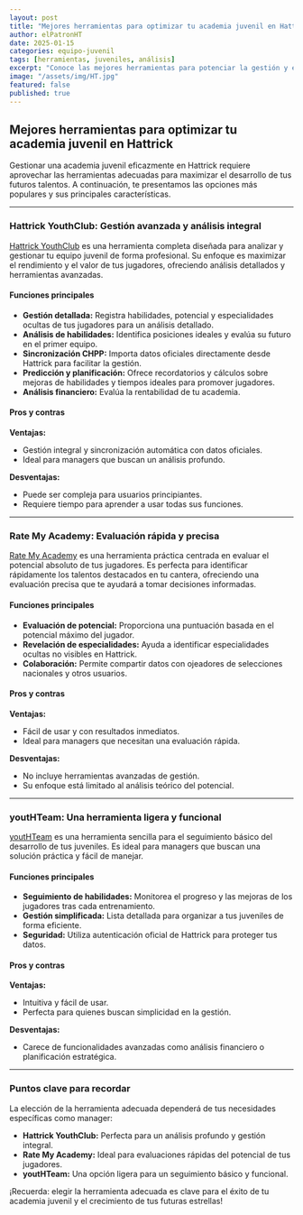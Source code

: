 ```yaml
---
layout: post
title: "Mejores herramientas para optimizar tu academia juvenil en Hattrick"
author: elPatronHT
date: 2025-01-15
categories: equipo-juvenil
tags: [herramientas, juveniles, análisis]
excerpt: "Conoce las mejores herramientas para potenciar la gestión y el rendimiento de tu cantera en Hattrick."
image: "/assets/img/HT.jpg"
featured: false
published: true
---
```


## Mejores herramientas para optimizar tu academia juvenil en Hattrick

Gestionar una academia juvenil eficazmente en Hattrick requiere aprovechar las herramientas adecuadas para maximizar el desarrollo de tus futuros talentos. A continuación, te presentamos las opciones más populares y sus principales características.

---

### Hattrick YouthClub: Gestión avanzada y análisis integral

<a href="https://www.hattrick-youthclub.org/" target="_blank" rel="noopener noreferrer"> Hattrick YouthClub</a> es una herramienta completa diseñada para analizar y gestionar tu equipo juvenil de forma profesional. Su enfoque es maximizar el rendimiento y el valor de tus jugadores, ofreciendo análisis detallados y herramientas avanzadas.

#### Funciones principales

- **Gestión detallada:** Registra habilidades, potencial y especialidades ocultas de tus jugadores para un análisis detallado.
- **Análisis de habilidades:** Identifica posiciones ideales y evalúa su futuro en el primer equipo.
- **Sincronización CHPP:** Importa datos oficiales directamente desde Hattrick para facilitar la gestión.
- **Predicción y planificación:** Ofrece recordatorios y cálculos sobre mejoras de habilidades y tiempos ideales para promover jugadores.
- **Análisis financiero:** Evalúa la rentabilidad de tu academia.

#### Pros y contras

**Ventajas:**

- Gestión integral y sincronización automática con datos oficiales.
- Ideal para managers que buscan un análisis profundo.

**Desventajas:**

- Puede ser compleja para usuarios principiantes.
- Requiere tiempo para aprender a usar todas sus funciones.

---

### Rate My Academy: Evaluación rápida y precisa

<a href="https://www.rate-my.academy/" target="_blank" rel="noopener noreferrer"> Rate My Academy</a> es una herramienta práctica centrada en evaluar el potencial absoluto de tus jugadores. Es perfecta para identificar rápidamente los talentos destacados en tu cantera, ofreciendo una evaluación precisa que te ayudará a tomar decisiones informadas.

#### Funciones principales

- **Evaluación de potencial:** Proporciona una puntuación basada en el potencial máximo del jugador.
- **Revelación de especialidades:** Ayuda a identificar especialidades ocultas no visibles en Hattrick.
- **Colaboración:** Permite compartir datos con ojeadores de selecciones nacionales y otros usuarios.

#### Pros y contras

**Ventajas:**

- Fácil de usar y con resultados inmediatos.
- Ideal para managers que necesitan una evaluación rápida.

**Desventajas:**

- No incluye herramientas avanzadas de gestión.
- Su enfoque está limitado al análisis teórico del potencial.

---

### youtHTeam: Una herramienta ligera y funcional

<a href="https://youthteam.moshu.ro/" target="_blank" rel="noopener noreferrer"> youtHTeam</a> es una herramienta sencilla para el seguimiento básico del desarrollo de tus juveniles. Es ideal para managers que buscan una solución práctica y fácil de manejar.

#### Funciones principales

- **Seguimiento de habilidades:** Monitorea el progreso y las mejoras de los jugadores tras cada entrenamiento.
- **Gestión simplificada:** Lista detallada para organizar a tus juveniles de forma eficiente.
- **Seguridad:** Utiliza autenticación oficial de Hattrick para proteger tus datos.

#### Pros y contras

**Ventajas:**

- Intuitiva y fácil de usar.
- Perfecta para quienes buscan simplicidad en la gestión.

**Desventajas:**

- Carece de funcionalidades avanzadas como análisis financiero o planificación estratégica.

---

### Puntos clave para recordar

La elección de la herramienta adecuada dependerá de tus necesidades específicas como manager:

- **Hattrick YouthClub:** Perfecta para un análisis profundo y gestión integral.
- **Rate My Academy:** Ideal para evaluaciones rápidas del potencial de tus jugadores.
- **youtHTeam:** Una opción ligera para un seguimiento básico y funcional.

¡Recuerda: elegir la herramienta adecuada es clave para el éxito de tu academia juvenil y el crecimiento de tus futuras estrellas!